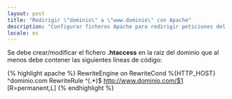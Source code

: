```yaml
---
layout: post
title: "Redirigir \"dominio\" a \"www.dominio\" con Apache"
description: "Configurar ficheros Apache para redirigir peticiones del tipo \"domino\" a \"www.dominio\""
locale: es
---
```


Se debe crear/modificar el fichero <strong>.htaccess</strong> en la raiz del dominio que al menos debe contener las siguientes líneas de código:

{% highlight apache %}
RewriteEngine on
RewriteCond %{HTTP_HOST} ^dominio\.com
RewriteRule ^(.*)$ http://www.dominio.com/$1 [R=permanent,L]
{% endhighlight %}
